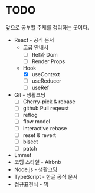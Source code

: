 # TODO

앞으로 공부할 주제를 정리하는 곳이다.

- React - 공식 문서
  - 고급 안내서
    - [ ] Ref와 Dom
    - [ ] Render Props
  - Hook
    - [x] useContext
    - [ ] useReducer
    - [ ] useRef

- Git - 생활코딩
  - [ ] Cherry-pick & rebase
  - [ ] github Pull reqeust
  - [ ] reflog
  - [ ] flow model
  - [ ] interactive rebase
  - [ ] reset & revert
  - [ ] bisect
  - [ ] patch
- Emmet
- 코딩 스타일 - Airbnb
- Node.js - 생활코딩
- TypeScript - 한글 공식 문서
- 정규표현식 - 책

